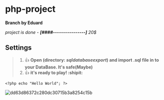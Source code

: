 # php-project

**Branch by Eduard**

_project is done - **[####----------------]** 20$_

## Settings
>1. :+1: **Open (directory: _sqldatabaseexport_) and import .sql file in to your DataBase. It's safe(Maybe)**  
>2. :+1: **it's ready to play! :shipit:**

```
<?php echo "Hello World"; ?>
```

![dd63d86372c280dc30715b3a8254c15b](https://user-images.githubusercontent.com/16798940/33377607-4a5dcb6e-d53c-11e7-9d54-c1d8565f0339.jpg)

